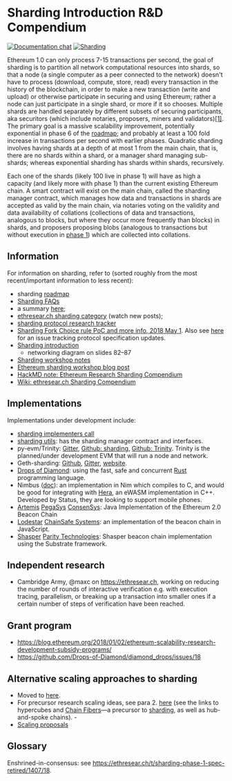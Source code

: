 # Sharding Introduction R&D Compendium

[![Documentation chat](https://img.shields.io/badge/gitter-Docs%20chat-4AB495.svg)](https://gitter.im/ethereum/documentation)
[![Sharding](https://img.shields.io/badge/gitter-sharding-4AB495.svg)](https://gitter.im/ethereum/sharding)

Ethereum 1.0 can only process 7-15 transactions per second, the goal of sharding is to partition all network computational resources into shards, so that a node (a single computer as a peer connected to the network) doesn't have to process (download, compute, store, read) every transaction in the history of the blockchain, in order to make a new transaction (write and upload) or otherwise participate in securing and using Ethereum; rather a node can just participate in a single shard, or more if it so chooses. Multiple shards are handled separately by different subsets of securing participants, aka securitors (which include notaries, proposers, miners and validators)[\[1\]](https://eprint.iacr.org/2017/406.pdf). The primary goal is a massive scalability improvement, potentially exponential in phase 6 of the [roadmap](./sharding-roadmap.md); and probably at least a 100 fold increase in transactions per second with earlier phases. Quadratic sharding involves having shards at a depth of at most 1 from the main chain, that is, there are no shards within a shard, or a manager shard managing sub-shards; whereas exponential sharding has shards within shards, recursively.

Each one of the shards (likely 100 live in phase 1) will have as high a capacity (and likely more with phase 1) than the current existing Ethereum chain. A smart contract will exist on the main chain, called the sharding manager contract, which manages how data and transactions in shards are accepted as valid by the main chain, via notaries voting on the validity and data availability of collations (collections of data and transactions, analogous to blocks, but where they occur more frequently than blocks) in shards, and proposers proposing blobs (analogous to transactions but without execution in [phase 1](./sharding-roadmap.md)) which are collected into collations.

## Information

For information on sharding, refer to (sorted roughly from the most recent/important information to less recent):

-   sharding [roadmap](./sharding-roadmap.md) <!--leave this at the top of this list and maintain it-->
-   [Sharding FAQs](./sharding-faqs.md)
-   a summary [here](https://twitter.com/sinahab/status/992755776765792256);
-   [ethresear.ch sharding category](https://ethresear.ch/c/sharding) (watch new posts);
-   [sharding protocol research tracker](https://github.com/Drops-of-Diamond/diamond_drops/issues/13)
-   [Sharding Fork Choice rule PoC and more info, 2018 May 1](https://twitter.com/VitalikButerin/status/991021062811930624). Also see [here](https://github.com/Drops-of-Diamond/diamond_drops/issues/13) for an issue tracking protocol specification updates.
-   [Sharding introduction](https://docs.google.com/presentation/d/1mdmmgQlRFUvznq1jdmRwkwEyQB0YON5yAg4ArxtanE4/edit?usp=sharing)
    -   networking diagram on slides 82–87
-   [Sharding workshop notes](https://hackmd.io/s/HJ_BbgCFz#%E2%9F%A0-General-Introduction)
-   [Ethereum sharding workshop blog post](https://medium.com/@icebearhww/ethereum-sharding-workshop-in-taipei-a44c0db8b8d9)
-   [HackMD note: Ethereum Research Sharding Compendium](http://notes.ethereum.org/s/BJc_eGVFM)
-   [Wiki: ethresear.ch Sharding Compendium](./ethresearch-sharding-compendium.md)

## Implementations

Implementations under development include:

-   [sharding implementers call](https://github.com/ethresearch/eth2.0-pm)
-   [sharding utils](https://github.com/ethereum/sharding): has the sharding manager contract and interfaces.
-   py-evm/Trinity: [Gitter](https://gitter.im/ethereum/py-evm), [Github: sharding](https://github.com/ethereum/py-evm/tree/sharding), [Github: Trinity](https://github.com/ethereum/py-evm/tree/trinity). Trinity is the planned/under development EVM that will run a node and network.
-   Geth-sharding: [Github](https://github.com/prysmaticlabs/geth-sharding), [Gitter](https://gitter.im/prysmaticlabs/geth-sharding), [website](https://prysmaticlabs.com/).
-   [Drops of Diamond](https://github.com/Drops-of-Diamond/diamond_drops): using the fast, safe and concurrent [Rust](https://www.rust-lang.org/en-US/) programming language.
-   Nimbus ([doc](https://docs.google.com/document/d/14u65XVNLOd83cq3t7wNC9UPweZ6kPWvmXwRTWWn0diQ/edit#)): an implementation in Nim which compiles to C, and would be good for integrating with [Hera](https://github.com/ewasm/hera), an eWASM implementation in C++. Developed by Status, they are looking to support mobile phones.
-   [Artemis](https://github.com/PegaSysEng/artemis) [PegaSys](https://twitter.com/PegasysEng) [ConsenSys](https://consensys.net): Java Implementation of the Ethereum 2.0 Beacon Chain
-   [Lodestar](https://github.com/ChainSafeSystems/lodestar_chain) [ChainSafe Systems](https://chainsafe.io): an implementation of the beacon chain in JavaScript.
-   [Shasper](https://github.com/paritytech/shasper) [Parity Technologies](https://parity.io): Shasper beacon chain implementation using the Substrate framework.

## Independent research

-   Cambridge Army, @maxc on <https://ethresear.ch>, working on reducing the number of rounds of interactive verification e.g. with execution tracing, parallelism, or breaking up a transaction into smaller ones if a certain number of steps of verification have been reached.

## Grant program

-   <https://blog.ethereum.org/2018/01/02/ethereum-scalability-research-development-subsidy-programs/>
-   <https://github.com/Drops-of-Diamond/diamond_drops/issues/18>

## Alternative scaling approaches to sharding

-   Moved to [here](./alternative-blockchains-randomness-economics-and-other-research-topics.md).
-   For precursor research scaling ideas, see para 2. [here](https://vitalik.ca/2017-09-15-prehistory.html) (see the links to hypercubes and [Chain Fibers](./chain-fibers-redux.md)—a precursor to [sharding](./sharding-introduction-r-d-compendium.md), as well as hub-and-spoke chains). - 
-   [Scaling proposals](https://github.com/jpitts/eth-community-discussions/blob/master/proposals-to-scale.md)

## Glossary

Enshrined-in-consensus: see <https://ethresear.ch/t/sharding-phase-1-spec-retired/1407/18>.
